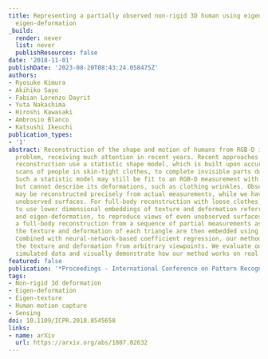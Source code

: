 ```yaml
---
title: Representing a partially observed non-rigid 3D human using eigen-texture and
  eigen-deformation
_build:
  render: never
  list: never
  publishResources: false
date: '2018-11-01'
publishDate: '2023-08-20T08:43:24.058475Z'
authors:
- Ryosuke Kimura
- Akihiko Sayo
- Fabian Lorenzo Dayrit
- Yuta Nakashima
- Hiroshi Kawasaki
- Ambrosio Blanco
- Katsushi Ikeuchi
publication_types:
- '1'
abstract: Reconstruction of the shape and motion of humans from RGB-D is a challenging
  problem, receiving much attention in recent years. Recent approaches for full-body
  reconstruction use a statistic shape model, which is built upon accurate full-body
  scans of people in skin-tight clothes, to complete invisible parts due to occlusion.
  Such a statistic model may still be fit to an RGB-D measurement with loose clothes
  but cannot describe its deformations, such as clothing wrinkles. Observed surfaces
  may be reconstructed precisely from actual measurements, while we have no cues for
  unobserved surfaces. For full-body reconstruction with loose clothes, we propose
  to use lower dimensional embeddings of texture and deformation referred to as eigen-texturing
  and eigen-deformation, to reproduce views of even unobserved surfaces. Provided
  a full-body reconstruction from a sequence of partial measurements as 3D meshes,
  the texture and deformation of each triangle are then embedded using eigen-decomposition.
  Combined with neural-network-based coefficient regression, our method synthesizes
  the texture and deformation from arbitrary viewpoints. We evaluate our method using
  simulated data and visually demonstrate how our method works on real data.
featured: false
publication: '*Proceedings - International Conference on Pattern Recognition (ICPR)*'
tags:
- Non-rigid 3d deformation
- Eigen-deformation
- Eigen-texture
- Human motion capture
- Sensing
doi: 10.1109/ICPR.2018.8545658
links:
- name: arXiv
  url: https://arxiv.org/abs/1807.02632
---
```



